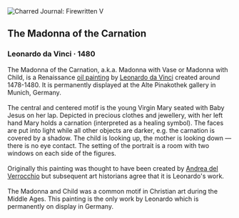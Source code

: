 <div class="artwork-of-the-day">
  <div class="container">
    <div class="img-wrapper">
      <img
        src="https://uploads6.wikiart.org/00129/images/leonardo-da-vinci/the-madonna-of-the-carnation.jpg!Large.jpg"
        alt="Charred Journal: Firewritten V" />
    </div>
    <div class="artwork-detail">
      <div class="artwork-origin"> 
        <h2 class="artwork-name">The Madonna of the Carnation</h2>
        <h3 class="artist">
          Leonardo da Vinci
                    ·  1480
        </h3>
      </div>
      <p class="description">
        <span class="artwork-description-text ng-binding" ng-bind-html="viewModel.ArtworkOfTheDay.Description | unsafe">The Madonna of the Carnation, a.k.a. Madonna with Vase or Madonna with Child, is a Renaissance <a target="_blank" href="/en/paintings-by-media/oil-on-sacking">oil painting</a> by <a target="_blank" href="/en/leonardo-da-vinci">Leonardo da Vinci</a> created around 1478-1480. It is permanently displayed at the Alte Pinakothek gallery in Munich, Germany.
<br>
<br>The central and centered motif is the young Virgin Mary seated with Baby Jesus on her lap. Depicted in precious clothes and jewellery, with her left hand Mary holds a carnation (interpreted as a healing symbol). The faces are put into light while all other objects are darker, e.g. the carnation is covered by a shadow. The child is looking up, the mother is looking down — there is no eye contact. The setting of the portrait is a room with two windows on each side of the figures.
<br>
<br>Originally this painting was thought to have been created by <a target="_blank" href="/en/andrea-del-verrocchio">Andrea del Verrocchio</a> but subsequent art historians agree that it is Leonardo's work.
<br>
<br>The Madonna and Child was a common motif in Christian art during the Middle Ages. This painting is the only work by Leonardo which is permanently on display in Germany.</span>
                        <div class="text-shadow-container" ng-show="showShadow" style=""></div>
      </p>
    </div>
  </div>

</div>
